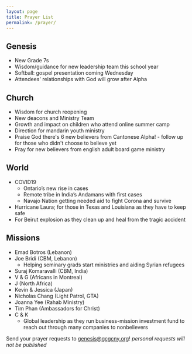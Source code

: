 ```yaml
---
layout: page
title: Prayer List
permalink: /prayer/
---
```


## Genesis 
- New Grade 7s
- Wisdom/guidance for new leadership team this school year
- Softball: gospel presentation coming Wednesday
- Attendees' relationships with God will grow after Alpha


## Church 
- Wisdom for church reopening 
- New deacons and Ministry Team
- Growth and impact on children who attend online summer camp
- Direction for mandarin youth ministry
- Praise God there's 6 new believers from Cantonese Alpha! - follow up for those who didn't choose to believe yet
- Pray for new believers from english adult board game ministry 


## World
- COVID19
  - Ontario’s new rise in cases
  - Remote tribe in India’s Andamans with first cases
  - Navajo Nation getting needed aid to fight Corona and survive
- Hurricane Laura; for those in Texas and Louisiana as they have to keep safe
- For Beirut explosion as they clean up and heal from the tragic accident

  
## Missions
- Emad Botros (Lebanon)
- Joe Bridi (CBM, Lebanon)
  - Helping seminary grads start ministries and aiding Syrian refugees
- Suraj Komaravalli (CBM, India)
- V & G (Africans in Montreal)
- J (North Africa)
- Kevin & Jessica (Japan)
- Nicholas Chang (Light Patrol, GTA)
- Joanna Yee (Rahab Ministry)
- Tim Phan (Ambassadors for Christ)
- C & K 
  - Global leadership as they run business-mission investment fund to reach out through many companies to nonbelievers



Send your prayer requests to [genesis@gcgcny.org](mailto:genesis@gcgcny.org)! *personal requests will not be published*
